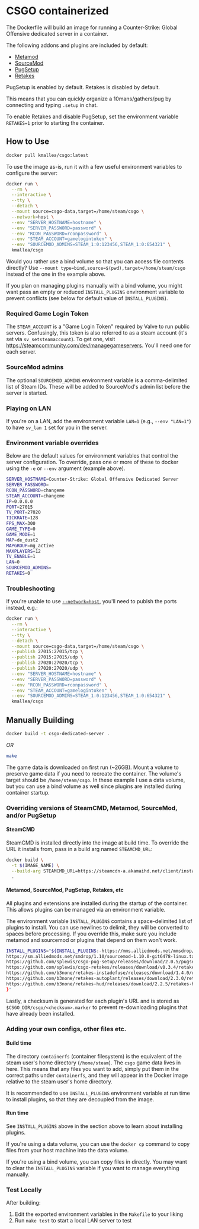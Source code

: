 # CSGO containerized

The Dockerfile will build an image for running a Counter-Strike: Global Offensive dedicated server in a container.

The following addons and plugins are included by default:

- [Metamod](https://www.sourcemm.net/)
- [SourceMod](https://www.sourcemod.net/)
- [PugSetup](https://github.com/splewis/csgo-pug-setup)
- [Retakes](https://github.com/splewis/csgo-retakes)

PugSetup is enabled by default.
Retakes is disabled by default.

This means that you can quickly organize a 10mans/gathers/pug by connecting and typing `.setup` in chat.

To enable Retakes and disable PugSetup, set the environment variable `RETAKES=1` prior to starting the container.

## How to Use

```bash
docker pull kmallea/csgo:latest
```

To use the image as-is, run it with a few useful environment variables to configure the server:

```bash
docker run \
  --rm \
  --interactive \
  --tty \
  --detach \
  --mount source=csgo-data,target=/home/steam/csgo \
  --network=host \
  --env "SERVER_HOSTNAME=hostname" \
  --env "SERVER_PASSWORD=password" \
  --env "RCON_PASSWORD=rconpassword" \
  --env "STEAM_ACCOUNT=gamelogintoken" \
  --env "SOURCEMOD_ADMINS=STEAM_1:0:123456,STEAM_1:0:654321" \
  kmallea/csgo
```

Would you rather use a bind volume so that you can access file contents directly? Use `--mount type=bind,source=$(pwd),target=/home/steam/csgo` instead of the one in the example above.

If you plan on managing plugins manually with a bind volume, you might want pass an empty or reduced `INSTALL_PLUGINS` environment variable to prevent conflicts (see below for default value of `INSTALL_PLUGINS`).

### Required Game Login Token

The `STEAM_ACCOUNT` is a "Game Login Token" required by Valve to run public servers. Confusingly, this token is also referred to as a steam account (it's set via `sv_setsteamaccount`). To get one, visit https://steamcommunity.com/dev/managegameservers. You'll need one for each server.

### SourceMod admins

The optional `SOURCEMOD_ADMINS` environment variable is a comma-delimited list of Steam IDs. These will be added to SourceMod's admin list before the server is started.

### Playing on LAN

If you're on a LAN, add the environment variable `LAN=1` (e.g., `--env "LAN=1"`) to have `sv_lan 1` set for you in the server.


### Environment variable overrides

Below are the default values for environment variables that control the server configuration. To override, pass one or more of these to docker using the `-e` or `--env` argument (example above).

```bash
SERVER_HOSTNAME=Counter-Strike: Global Offensive Dedicated Server
SERVER_PASSWORD=
RCON_PASSWORD=changeme
STEAM_ACCOUNT=changeme
IP=0.0.0.0
PORT=27015
TV_PORT=27020
TICKRATE=128
FPS_MAX=300
GAME_TYPE=0
GAME_MODE=1
MAP=de_dust2
MAPGROUP=mg_active
MAXPLAYERS=12
TV_ENABLE=1
LAN=0
SOURCEMOD_ADMINS=
RETAKES=0
```

### Troubleshooting

If you're unable to use [`--network=host`](https://docs.docker.com/network/host/), you'll need to publsh the ports instead, e.g.:

```bash
docker run \
  --rm \
  --interactive \
  --tty \
  --detach \
  --mount source=csgo-data,target=/home/steam/csgo \
  --publish 27015:27015/tcp \
  --publish 27015:27015/udp \
  --publish 27020:27020/tcp \
  --publish 27020:27020/udp \
  --env "SERVER_HOSTNAME=hostname" \
  --env "SERVER_PASSWORD=password" \
  --env "RCON_PASSWORD=rconpassword" \
  --env "STEAM_ACCOUNT=gamelogintoken" \
  --env "SOURCEMOD_ADMINS=STEAM_1:0:123456,STEAM_1:0:654321" \
  kmallea/csgo
```

## Manually Building

```bash
docker build -t csgo-dedicated-server .
```

_OR_

```bash
make
```

The game data is downloaded on first run (~26GB). Mount a volume to preserve game data if you need to recreate the container. The volume's target should be `/home/steam/csgo`. In these example I use a data volume, but you can use a bind volume as well since plugins are installed during container startup.

### Overriding versions of SteamCMD, Metamod, SourceMod, and/or PugSetup

#### SteamCMD

SteamCMD is installed directly into the image at build time. To override the URL it installs from, pass in a build arg named `STEAMCMD_URL`:

```bash
docker build \
  -t $(IMAGE_NAME) \
  --build-arg STEAMCMD_URL=https://steamcdn-a.akamaihd.net/client/installer/steamcmd_linux.tar.gz \
  .
```

#### Metamod, SourceMod, PugSetup, Retakes, etc

All plugins and extensions are installed during the startup of the container. This allows plugins can be managed via an environment variable.

The environment variable `INSTALL_PLUGINS` contains a space-delimited list of plugins to install. You can use newlines to delimit, they will be converted to spaces before processing. If you override this, make sure you include metamod and sourcemod or plugins that depend on them won't work.

```bash
INSTALL_PLUGINS="${INSTALL_PLUGINS:-https://mms.alliedmods.net/mmsdrop/1.10/mmsource-1.10.7-git971-linux.tar.gz
https://sm.alliedmods.net/smdrop/1.10/sourcemod-1.10.0-git6478-linux.tar.gz
https://github.com/splewis/csgo-pug-setup/releases/download/2.0.5/pugsetup_2.0.5.zip
https://github.com/splewis/csgo-retakes/releases/download/v0.3.4/retakes_0.3.4.zip
https://github.com/b3none/retakes-instadefuse/releases/download/1.4.0/retakes-instadefuse.smx
https://github.com/b3none/retakes-autoplant/releases/download/2.3.0/retakes_autoplant.smx
https://github.com/b3none/retakes-hud/releases/download/2.2.5/retakes-hud.smx
}"
```

Lastly, a checksum is generated for each plugin's URL and is stored as `$CSGO_DIR/csgo/<checksum>.marker` to prevent re-downloading plugins that have already been installed.

### Adding your own configs, other files etc.

#### Build time

The directory `containerfs` (container filesystem) is the equivalent of the steam user's home directory (`/home/steam`). The `csgo` game data lives in here. This means that any files you want to add, simply put them in the correct paths under `containerfs`, and they will appear in the Docker image relative to the steam user's home directory.

It is recommended to use `INSTALL_PLUGINS` environment variable at run time to install plugins, so that they are decoupled from the image.

#### Run time

See `INSTALL_PLUGINS` above in the section above to learn about installing plugins.

If you're using a data volume, you can use the `docker cp` command to copy files from your host machine into the data volume.

If you're using a bind volume, you can copy files in directly. You may want to clear the `INSTALL_PLUGINS` variable if you want to manage everything manually.

### Test Locally

After building:

1. Edit the exported environment variables in the `Makefile` to your liking
2. Run `make test` to start a local LAN server to test